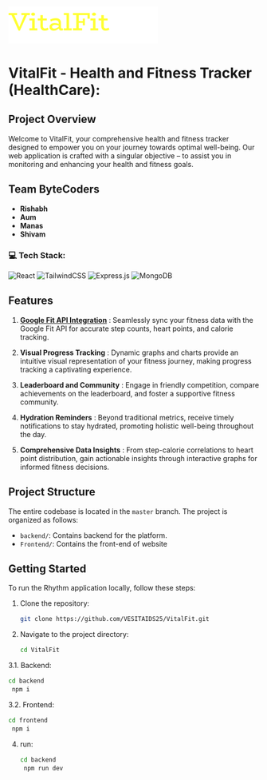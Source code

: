 <img src="https://github.com/VESITAIDS25/VitalFit/blob/master/logo-t.png" alt="VitalFit Logo" width="300">

# VitalFit - Health and Fitness Tracker (HealthCare):

## Project Overview

Welcome to VitalFit, your comprehensive health and fitness tracker designed to empower you on your journey towards optimal well-being. Our web application is crafted with a singular objective – to assist you in monitoring and enhancing your health and fitness goals.

## Team ByteCoders

- **Rishabh**
- **Aum**
- **Manas**
- **Shivam**

### 💻 Tech Stack:
![React](https://img.shields.io/badge/react-%2320232a.svg?style=for-the-badge&logo=react&logoColor=%2361DAFB) ![TailwindCSS](https://img.shields.io/badge/tailwindcss-%2338B2AC.svg?style=for-the-badge&logo=tailwind-css&logoColor=white) ![Express.js](https://img.shields.io/badge/express.js-%23404d59.svg?style=for-the-badge&logo=express&logoColor=%2361DAFB) ![MongoDB](https://img.shields.io/badge/MongoDB-%234ea94b.svg?style=for-the-badge&logo=mongodb&logoColor=white)  

## Features

1. <strong><u>Google Fit API Integration</u></strong> : Seamlessly sync your fitness data with the Google Fit API for accurate step counts, heart points, and calorie tracking.

2. <strong>Visual Progress Tracking</strong> : Dynamic graphs and charts provide an intuitive visual representation of your fitness journey, making progress tracking a captivating experience.

3. <strong>Leaderboard and Community</strong> : Engage in friendly competition, compare achievements on the leaderboard, and foster a supportive fitness community.

4. <strong>Hydration Reminders</strong> : Beyond traditional metrics, receive timely notifications to stay hydrated, promoting holistic well-being throughout the day.

5. <strong>Comprehensive Data Insights</strong> : From step-calorie correlations to heart point distribution, gain actionable insights through interactive graphs for informed fitness decisions.
   
## Project Structure

The entire codebase is located in the `master` branch. The project is organized as follows:

- `backend/`: Contains backend for the platform.
- `Frontend/`: Contains the front-end of website

## Getting Started

To run the Rhythm application locally, follow these steps:

1. Clone the repository:

   ```bash
   git clone https://github.com/VESITAIDS25/VitalFit.git
   ```

2. Navigate to the project directory:

   ```bash
   cd VitalFit
   ```

3.1. Backend:

   ```bash
   cd backend
    npm i
   ```
3.2. Frontend:

   ```bash
   cd frontend
    npm i
   ```
4. run:
   ```bash
   cd backend
    npm run dev
   ```

